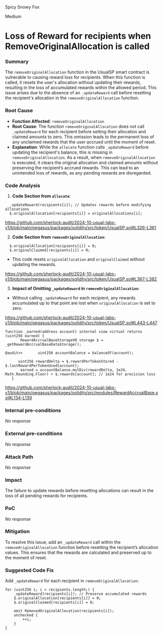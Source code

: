 Spicy Snowy Fox

Medium

# Loss of Reward for recipients when RemoveOriginalAllocation is called

### Summary

The `removeOriginalAllocation` function in the UsualSP smart contract is vulnerable to causing reward loss for recipients. When this function is called, it resets the user's allocation without updating their rewards, resulting in the loss of accumulated rewards within the allowed period. This issue arises due to the absence of an `_updateReward` call before resetting the recipient's allocation in the `removeOriginalAllocation` function.

### Root Cause

- **Function Affected**: `removeOriginalAllocation`
- **Root Cause**: The function `removeOriginalAllocation` does not call `_updateReward` for each recipient before setting their allocation and claimed amounts to zero. This omission leads to the permanent loss of any unclaimed rewards that the user accrued until the moment of reset.
- **Explanation**: While the `allocate` function calls `_updateReward` before updating the recipient's balance, this is missing in `removeOriginalAllocation`. As a result, when `removeOriginalAllocation` is executed, it clears the original allocation and claimed amounts without preserving the recipient’s accrued rewards. This can lead to an unintended loss of rewards, as any pending rewards are disregarded.

### Code Analysis

1. **Code Section from `allocate`**:
  
 ```solidity
   _updateReward(recipients[i]); // Updates rewards before modifying allocations
   $.originalAllocation[recipients[i]] = originalAllocations[i];
   ```

https://github.com/sherlock-audit/2024-10-usual-labs-v1/blob/main/pegasus/packages/solidity/src/token/UsualSP.sol#L326-L361




2. **Code Section from `removeOriginalAllocation`**:
  
 ```solidity
   $.originalAllocation[recipients[i]] = 0;
   $.originalClaimed[recipients[i]] = 0;
 
  ```
  
 - This code resets `originalAllocation` and `originalClaimed` without updating the rewards. 

https://github.com/sherlock-audit/2024-10-usual-labs-v1/blob/main/pegasus/packages/solidity/src/token/UsualSP.sol#L367-L382



3. **Impact of Omitting `_updateReward` in `removeOriginalAllocation`**:
 

  - Without calling `_updateReward` for each recipient, any rewards accumulated up to that point are lost when `originalAllocation` is set to zero.

https://github.com/sherlock-audit/2024-10-usual-labs-v1/blob/main/pegasus/packages/solidity/src/token/UsualSP.sol#L443-L447


 ```solidity
function _earned(address account) internal view virtual returns (uint256 earned) {
        RewardAccrualBaseStorageV0 storage $ = _getRewardAccrualBaseDataStorage();

 @audit>>       uint256 accountBalance = balanceOf(account);
    
       uint256 rewardDelta = $.rewardPerTokenStored - $.lastRewardPerTokenUsed[account];
        earned = accountBalance.mulDiv(rewardDelta, 1e24, Math.Rounding.Floor) + $.rewards[account]; // 1e24 for precision loss
    }

 ```

https://github.com/sherlock-audit/2024-10-usual-labs-v1/blob/main/pegasus/packages/solidity/src/modules/RewardAccrualBase.sol#L134-L139


### Internal pre-conditions

_No response_

### External pre-conditions

_No response_

### Attack Path

_No response_

### Impact

The failure to update rewards before resetting allocations can result in the loss of all pending rewards for recipients.

### PoC

_No response_

### Mitigation

To resolve this issue, add an `_updateReward` call within the `removeOriginalAllocation` function before resetting the recipient’s allocation values. This ensures that the rewards are calculated and preserved up to the moment of reset.

### Suggested Code Fix

Add `_updateReward` for each recipient in `removeOriginalAllocation`:
```solidity
for (uint256 i; i < recipients.length;) {
    _updateReward(recipients[i]); // Preserve accumulated rewards
    $.originalAllocation[recipients[i]] = 0;
    $.originalClaimed[recipients[i]] = 0;

    emit RemovedOriginalAllocation(recipients[i]);
    unchecked {
        ++i;
    }
}
```